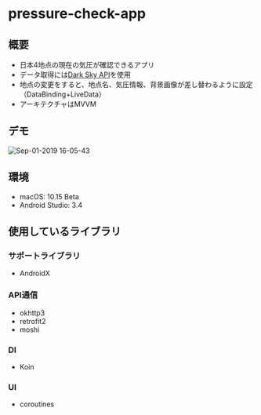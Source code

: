 # pressure-check-app

## 概要
* 日本4地点の現在の気圧が確認できるアプリ
* データ取得には[Dark Sky API](https://darksky.net/dev/docs)を使用
* 地点の変更をすると、地点名、気圧情報、背景画像が差し替わるように設定（DataBinding+LiveData）
* アーキテクチャはMVVM

## デモ
![Sep-01-2019 16-05-43](https://user-images.githubusercontent.com/12453846/64072965-82baf600-ccd2-11e9-9e22-6d5f81adec49.gif)


## 環境
* macOS: 10.15 Beta
* Android Studio: 3.4

## 使用しているライブラリ
### サポートライブラリ
* AndroidX

### API通信
* okhttp3
* retrofit2
* moshi

### DI
* Koin

### UI
* coroutines
